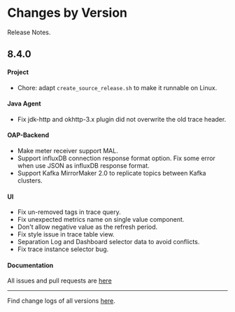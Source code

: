 Changes by Version
==================
Release Notes.

8.4.0
------------------
#### Project
* Chore: adapt `create_source_release.sh` to make it runnable on Linux.

#### Java Agent
* Fix jdk-http and okhttp-3.x plugin did not overwrite the old trace header.

#### OAP-Backend
* Make meter receiver support MAL.
* Support influxDB connection response format option. Fix some error when use JSON as influxDB response format.
* Support Kafka MirrorMaker 2.0 to replicate topics between Kafka clusters.

#### UI
* Fix un-removed tags in trace query.
* Fix unexpected metrics name on single value component.
* Don't allow negative value as the refresh period.
* Fix style issue in trace table view.
* Separation Log and Dashboard selector data to avoid conflicts.
* Fix trace instance selector bug.

#### Documentation


All issues and pull requests are [here](https://github.com/apache/skywalking/milestone/68?closed=1)

------------------
Find change logs of all versions [here](changes).
